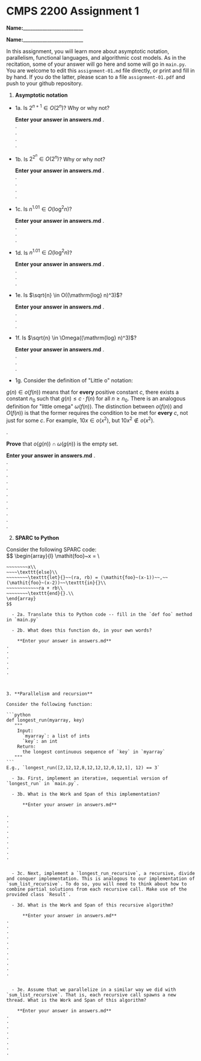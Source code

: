

# CMPS 2200 Assignment 1

**Name:**_________________________

**Name:**_________________________

In this assignment, you will learn more about asymptotic notation, parallelism, functional languages, and algorithmic cost models. As in the recitation, some of your answer will go here and some will go in `main.py`. You are welcome to edit this `assignment-01.md` file directly, or print and fill in by hand. If you do the latter, please scan to a file `assignment-01.pdf` and push to your github repository. 
  
  

1. **Asymptotic notation**

  - 1a. Is $2^{n+1} \in O(2^n)$? Why or why not? 

      **Enter your answer in answers.md**
.  
.  
.  
.  
. 
  - 1b. Is $2^{2^n} \in O(2^n)$? Why or why not?    

      **Enter your answer in answers.md** 
.  
.  
.  
.  
.  
  - 1c. Is $n^{1.01} \in O(\mathrm{log}^2 n)$?   

      **Enter your answer in answers.md** 
.  
.  
.  
.  

  - 1d. Is $n^{1.01} \in \Omega(\mathrm{log}^2 n)$?  

      **Enter your answer in answers.md**
.  
.  
.  
.  
  - 1e. Is $\sqrt{n} \in O((\mathrm{log} n)^3)$?  

      **Enter your answer in answers.md**
.  
.  
.  
.  
  - 1f. Is $\sqrt{n} \in \Omega((\mathrm{log} n)^3)$? 

      **Enter your answer in answers.md** 
.  
.  
.  
.  

  - 1g. Consider the definition of "Little o" notation:
  
$g(n) \in o(f(n))$ means that for **every** positive constant $c$, there exists a constant $n_0$ such that $g(n) \le c \cdot f(n)$ for all $n \ge n_0$. There is an analogous definition for "little omega" $\omega(f(n))$. The distinction between $o(f(n))$ and $O(f(n))$ is that the former requires the condition to be met for **every** $c$, not just for some $c$. For example, $10x \in o(x^2)$, but $10x^2 \notin o(x^2)$.  

.  

**Prove** that $o(g(n)) \cap \omega(g(n))$ is the empty set.  

  **Enter your answer in answers.md**
.  
.  
.  
.  
.  
.  
.  
.  
.  
.  
.  
.  



2. **SPARC to Python**

Consider the following SPARC code:  
$$
\begin{array}{l}
\mathit{foo}~x =   \\
~~~~\texttt{if}{}~~x \le 1~~\texttt{then}{}\\
~~~~~~~~x\\   
~~~~\texttt{else}\\
~~~~~~~~\texttt{let}{}~~(ra, rb) = (\mathit{foo}~(x-1))~~,~~(\mathit{foo}~(x-2))~~\texttt{in}{}\\  
~~~~~~~~~~~~ra + rb\\  
~~~~~~~~\texttt{end}{}.\\
\end{array}
$$ 

  - 2a. Translate this to Python code -- fill in the `def foo` method in `main.py`  

  - 2b. What does this function do, in your own words?  

    **Enter your answer in answers.md**
.  
.  
.  
.  
.  
.  
  


3. **Parallelism and recursion**

Consider the following function:  

```python
def longest_run(myarray, key)
   """
    Input:
      `myarray`: a list of ints
      `key`: an int
    Return:
      the longest continuous sequence of `key` in `myarray`
   """
```
E.g., `longest_run([2,12,12,8,12,12,12,0,12,1], 12) == 3`  
 
  - 3a. First, implement an iterative, sequential version of `longest_run` in `main.py`.  

  - 3b. What is the Work and Span of this implementation?  

      **Enter your answer in answers.md**

.  
.  
.  
.  
.  
.  
.  
.  
.  


  - 3c. Next, implement a `longest_run_recursive`, a recursive, divide and conquer implementation. This is analogous to our implementation of `sum_list_recursive`. To do so, you will need to think about how to combine partial solutions from each recursive call. Make use of the provided class `Result`.   

  - 3d. What is the Work and Span of this recursive algorithm?  

      **Enter your answer in answers.md**
.  
.  
.  
.  
.  
.  
.  
.  
.  
.  
.  


  - 3e. Assume that we parallelize in a similar way we did with `sum_list_recursive`. That is, each recursive call spawns a new thread. What is the Work and Span of this algorithm?  

    **Enter your answer in answers.md**
.  
.  
.  
.  
.  
.  
.  
.  

